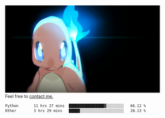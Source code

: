 [gif]: https://raw.githubusercontent.com/uysalserkan/uysalserkan/master/charmander-2.gif

![gif]
Feel free to [contact me.](mailto:uysalserkan08@gmail.com)
<!--
<div align="center">
<p>Profile Visitor Counter</p>
<img src="https://profile-counter.glitch.me/uysalserkan/count.svg" alt="hit counter" align="center">
</div>
-->
<!--START_SECTION:waka-->

```text
Python       11 hrs 27 mins  ████████████████▓░░░░░░░░   66.12 %
Other        3 hrs 29 mins   █████░░░░░░░░░░░░░░░░░░░░   20.13 %
```

<!--END_SECTION:waka-->


